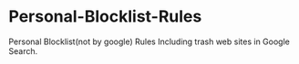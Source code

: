 # Personal-Blocklist-Rules
Personal Blocklist(not by google) Rules
Including trash web sites in Google Search.
